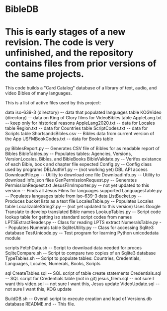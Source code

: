 # BibleDB
# This is early stages of a new revision. The code is very unfinished, and the repository contains files from prior versions of the same projects. 
This code builds a "Card Catalog" database of a library of text, audio, and video Bibles of many languages.

This is a list of active files used by this project:

data
	iso-639-3 (directory) -- data that populated languages table
	KOGVideo (directory) -- data on King of Glory films for VideoBibles table
	AppleLang.txt -- keep only for historical reasons
	AppleLang2020.txt -- data for Locales table
	Region.txt -- data for Countries table
	ScriptCodes.txt -- data for Scripts table
	ShortsandsBibles.csv -- Bibles data from current version of the App
	USFMBookCodes.txt -- data for Books table

py
	BiblesReport.py -- Generates CSV file of Bibles for as readable report of Bibles
	BibleTables.py -- Populates tables: Agencies, Versions, VersionLocales, Bibles, and BibleBooks
	BibleValidate.py -- Verifes existance of each Bible, book and chapter file expected
	Config.py -- Config class used by programs
	DBLAuthV1.py -- (not working yet) DBL API access
	DownloadFile.py -- Utility to download one file
	DownloadInfo.py -- Utility to download info.json files
	GenPermissionRequest.py -- Generates PermissionRequest.txt
	JesusFilmImporter.py -- not yet updated to this version -- Finds all Jesus Films for languages supported
	LanguagesTable.py -- Populates languages table from iso-639-3 data
	ListBucket.py -- Produces bucket lists as a text file
	LocalesTable.py -- Populates Locales table
	LocalizableString2.py -- (not yet updated to this version) Uses Google Translate to develop translated Bible names
	LookupTables.py -- Script code lookup table for getting iso standard script codes from names
	LPTSExtractReader.py -- Class for reading LPTS extract
	NumeralsTable.py -- Populates Numerals table
	SqliteUtility.py -- Class for accessing Sqlite3 database
	TestUnicode.py -- Test program for learning Python unicodedata module

scripts
	FetchData.sh -- Script to download data needed for proces
	SqliteCompare.sh -- Script to compare two copies of an Sqlite3 database
	TypeTables.sh -- Script to populate tables: Countries, Credentials, Languages, Locales, Numerals, Books, Scripts

sql
	CreateTables.sql -- SQL script of table create statements
	Credentials.sql -- SQL script for Credentials table (not in git)
	jesus_filem.sql -- not sure I want this
	video.sql -- not sure I want this, Jesus update
	VideoUpdate.sql -- not sure I want this, KOG update


BuildDB.sh -- Overall script to execute creation and load of Versions.db database
README.md -- This file.


